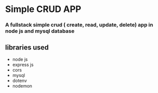 # Simple CRUD APP 
### A fullstack simple crud ( create, read, update, delete)  app in node js and mysql database

## libraries used
- node js
- express js
- cors
- mysql
- dotenv
- nodemon